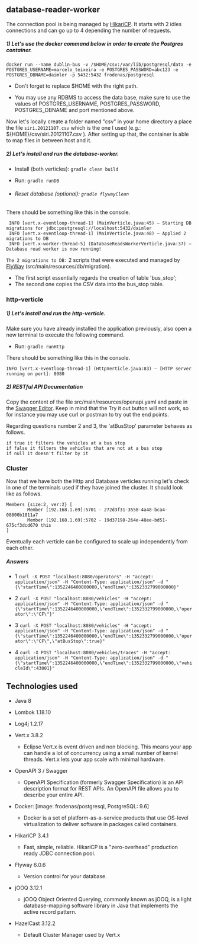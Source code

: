 ## database-reader-worker
The connection pool is being managed by [HikariCP](https://github.com/brettwooldridge/HikariCP). It starts with 2 idles connections and can go up to 4 depending the number of requests.
 
##### 1) Let's use the docker command below in order to create the Postgres container. 


`docker run --name dublin-bus -v /$HOME/csv:/var/lib/postgresql/data -e POSTGRES_USERNAME=marcelo_teixeira -e POSTGRES_PASSWORD=abc123 -e POSTGRES_DBNAME=daimler -p 5432:5432 frodenas/postgresql`
    
- Don't forget to replace $HOME with the right path.

- You may use any RDBMS to access the data base, make sure to use the values of POSTGRES_USERNAME, POSTGRES_PASSWORD, POSTGRES_DBNAME and port mentioned above.
 
Now let's locally create a folder named "csv" in your home directory a place the file `siri.20121107.csv` which is the 
one I used (e.g.: ${HOME}/csv/siri.20121107.csv ). After setting up that, the container is able to map files in between host and it.

##### 2) Let's install and run the database-worker.
- Install (both verticles): `gradle clean build`

- Run: `gradle runDB`
- ###### Reset database (optional):  `gradle flywayClean`
 
There should be something like this in the console.

    
     INFO [vert.x-eventloop-thread-1] (MainVerticle.java:45) – Starting DB migrations for jdbc:postgresql://localhost:5432/daimler
     INFO [vert.x-eventloop-thread-1] (MainVerticle.java:48) – Applied 2 migrations to DB
     INFO [vert.x-worker-thread-5] (DatabaseReadsWorkerVerticle.java:37) – Database read worker is now running!
 `The 2 migrations to DB:` 2 scripts that were executed and managed by [FlyWay](https://flywaydb.org/) (src/main/resources/db/migration).
  - The first script essentially regards the creation of table 'bus_stop';
  - The second one copies the CSV data into the bus_stop table. 

### http-verticle
##### 1) Let's install and run the http-verticle.

Make sure you have already installed the application previously, also open a new terminal to execute the following command.

- Run: `gradle runHttp`

There should be something like this in the console.

    
    INFO [vert.x-eventloop-thread-1] (HttpVerticle.java:83) – [HTTP server running on port]: 8080


##### 2) RESTful API Documentation

Copy the content of the file src/main/resources/openapi.yaml and paste in the [Swagger Editor](https://editor.swagger.io/).
Keep in mind that the Try it out button will not work, so for instance you may use curl or postman to try out the end points. 

Regarding questions number 2 and 3, the 'atBusStop' parameter behaves as follows.

    if true it filters the vehicles at a bus stop
    if false it filters the vehicles that are not at a bus stop
    if null it doesn't filter by it

### Cluster
Now that we have both the Http and Database verticles running let's check in one of the terminals used if they have joined the cluster. It should look 
like as follows.

    Members {size:2, ver:2} [
            Member [192.168.1.69]:5701 - 272d3f31-3558-4a48-bca4-08800b1811a7
            Member [192.168.1.69]:5702 - 19d37198-264e-48ee-bd51-675cf3dcd670 this
    ]
Eventually each verticle can be configured to scale up independently from each other.

##### Answers
- 1 `curl -X POST "localhost:8080/operators" -H "accept: application/json" -H "Content-Type: application/json" -d "{\"startTime\":1352246400000000,\"endTime\":1352332799000000}"`

- 2 `curl -X POST "localhost:8080/vehicles" -H "accept: application/json" -H "Content-Type: application/json" -d "{\"startTime\":1352246400000000,\"endTime\":1352332799000000,\"operator\":\"CF\"}"`

- 3 `curl -X POST "localhost:8080/vehicles" -H "accept: application/json" -H "Content-Type: application/json" -d "{\"startTime\":1352246400000000,\"endTime\":1352332799000000,\"operator\":\"CF\",\"atBusStop\":true}"`

- 4 `curl -X POST "localhost:8080/vehicles/traces" -H "accept: application/json" -H "Content-Type: application/json" -d "{\"startTime\":1352246400000000,\"endTime\":1352332799000000,\"vehicleId\":43001}"`

## Technologies used
- Java 8
- Lombok 1.18.10
- Log4j 1.2.17
- Vert.x 3.8.2
    - Eclipse Vert.x is event driven and non blocking. This means your app can handle a lot of concurrency using a small number of kernel threads. Vert.x lets your app scale with minimal hardware.
    
- OpenAPI 3 / Swagger
    - OpenAPI Specification (formerly Swagger Specification) is an API description format for REST APIs. An OpenAPI file allows you to describe your entire API.
    
- Docker: [image: frodenas/postgresql, PostgreSQL: 9.6]
    - Docker is a set of platform-as-a-service products that use OS-level virtualization to deliver software in packages called containers.

- HikariCP 3.4.1
    - Fast, simple, reliable. HikariCP is a "zero-overhead" production ready JDBC connection pool.

- Flyway 6.0.6
    - Version control for your database.
    
- jOOQ 3.12.1
    - jOOQ Object Oriented Querying, commonly known as jOOQ, is a light database-mapping software library in Java that implements the active record pattern.
    
- HazelCast 3.12.2
    - Default Cluster Manager used by Vert.x
